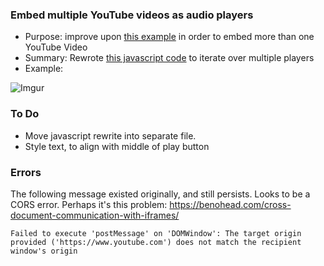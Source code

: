 ### Embed multiple YouTube videos as audio players

* Purpose: improve upon [this example](https://www.labnol.org/internet/youtube-audio-player/26740/) in order to embed more than one YouTube Video
* Summary: Rewrote [this javascript code](https://cdn.rawgit.com/labnol/files/master/yt.js) to iterate over multiple players
* Example:

![Imgur](https://i.imgur.com/vVQ6xNy.png)

### To Do

* Move javascript rewrite into separate file.
* Style text, to align with middle of play button

### Errors

The following message existed originally, and still persists. Looks to be a CORS error. Perhaps it's this problem: https://benohead.com/cross-document-communication-with-iframes/ 

```
Failed to execute 'postMessage' on 'DOMWindow': The target origin provided ('https://www.youtube.com') does not match the recipient window's origin
```
